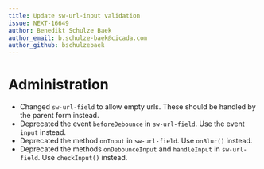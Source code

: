 ```yaml
---
title: Update sw-url-input validation
issue: NEXT-16649
author: Benedikt Schulze Baek
author_email: b.schulze-baek@cicada.com
author_github: bschulzebaek
---
```

# Administration
* Changed `sw-url-field` to allow empty urls. These should be handled by the parent form instead.
* Deprecated the event `beforeDebounce` in `sw-url-field`. Use the event `input` instead.
* Deprecated the method `onInput` in `sw-url-field`. Use `onBlur()` instead.
* Deprecated the methods `onDebounceInput` and `handleInput` in `sw-url-field`. Use `checkInput()` instead.
